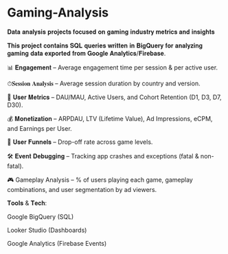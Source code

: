 # Gaming-Analysis
𝐃𝐚𝐭𝐚 𝐚𝐧𝐚𝐥𝐲𝐬𝐢𝐬 𝐩𝐫𝐨𝐣𝐞𝐜𝐭𝐬 𝐟𝐨𝐜𝐮𝐬𝐞𝐝 𝐨𝐧 𝐠𝐚𝐦𝐢𝐧𝐠 𝐢𝐧𝐝𝐮𝐬𝐭𝐫𝐲 𝐦𝐞𝐭𝐫𝐢𝐜𝐬 𝐚𝐧𝐝 𝐢𝐧𝐬𝐢𝐠𝐡𝐭𝐬

𝐓𝐡𝐢𝐬 𝐩𝐫𝐨𝐣𝐞𝐜𝐭 𝐜𝐨𝐧𝐭𝐚𝐢𝐧𝐬 𝐒𝐐𝐋 𝐪𝐮𝐞𝐫𝐢𝐞𝐬 𝐰𝐫𝐢𝐭𝐭𝐞𝐧 𝐢𝐧 𝐁𝐢𝐠𝐐𝐮𝐞𝐫𝐲 𝐟𝐨𝐫 𝐚𝐧𝐚𝐥𝐲𝐳𝐢𝐧𝐠 𝐠𝐚𝐦𝐢𝐧𝐠 𝐝𝐚𝐭𝐚 𝐞𝐱𝐩𝐨𝐫𝐭𝐞𝐝 𝐟𝐫𝐨𝐦 𝐆𝐨𝐨𝐠𝐥𝐞 𝐀𝐧𝐚𝐥𝐲𝐭𝐢𝐜𝐬/𝐅𝐢𝐫𝐞𝐛𝐚𝐬𝐞.


📊 𝐄𝐧𝐠𝐚𝐠𝐞𝐦𝐞𝐧𝐭 – Average engagement time per session & per active user.

⏱𝐒𝐞𝐬𝐬𝐢𝐨𝐧 𝐀𝐧𝐚𝐥𝐲𝐬𝐢𝐬 – Average session duration by country and version.

👥 𝐔𝐬𝐞𝐫 𝐌𝐞𝐭𝐫𝐢𝐜𝐬 – DAU/MAU, Active Users, and Cohort Retention (D1, D3, D7, D30).

💰 𝐌𝐨𝐧𝐞𝐭𝐢𝐳𝐚𝐭𝐢𝐨𝐧 – ARPDAU, LTV (Lifetime Value), Ad Impressions, eCPM, and Earnings per User.

🎯 𝐔𝐬𝐞𝐫 𝐅𝐮𝐧𝐧𝐞𝐥𝐬 – Drop-off rate across game levels.

🛠 𝐄𝐯𝐞𝐧𝐭 𝐃𝐞𝐛𝐮𝐠𝐠𝐢𝐧𝐠 – Tracking app crashes and exceptions (fatal & non-fatal).

🎮 Gameplay Analysis – % of users playing each game, gameplay combinations, and user segmentation by ad viewers.

𝐓𝐨𝐨𝐥𝐬 & 𝐓𝐞𝐜𝐡:

Google BigQuery (SQL)

Looker Studio (Dashboards)

Google Analytics (Firebase Events)
